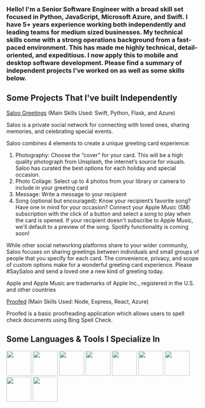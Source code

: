 ### Hello! I'm a Senior Software Engineer with a broad skill set focused in Python, JavaScript, Microsoft Azure, and Swift. I have 5+ years experience working both independently and leading teams for medium sized businesses. My technical skills come with a strong operations background from a fast-paced environment. This has made me highly technical, detail-oriented, and expeditious. I now apply this to mobile and desktop software development. Please find a summary of independent projects I've worked on as well as some skills below.

<h2> Some Projects That I've built Independently</h2>
<p align="left">
    <a href="https://apps.apple.com/us/app/saloo-greetings/id6450127182">Saloo Greetings</a> (Main Skills Used: Swift, Python, Flask, and Azure)<br>
    
Saloo is a private social network for connecting with loved ones, sharing memories, and celebrating special events.

Saloo combines 4 elements to create a unique greeting card experience:
1. Photography: Choose the “cover” for your card. This will be a high quality photograph from Unsplash, the internet’s source for visuals. Saloo has curated the best options for each holiday and special occasion.
2. Photo Collage: Select up to 4 photos from your library or camera to include in your greeting card
3. Message: Write a message to your recipient
4. Song (optional but encouraged): Know your recipient’s favorite song? Have one in mind for your occasion? Connect your Apple Music (SM) subscription with the click of a button and select a song to play when the card is opened. If your recipient doesn't subscribe to Apple Music, we'll default to a preview of the song. Spotify functionality is coming soon!

While other social networking platforms share to your wider community, Saloo focuses on sharing greetings between individuals and small groups of people that you specify for each card. The convenience, privacy, and scope of custom options make for a wonderful greeting card experience. Please #SaySaloo and send a loved one a new kind of greeting today.

Apple and Apple Music are trademarks of Apple Inc., registered in the U.S. and other countries <br>

<a href="https://proofed.azurewebsites.net">Proofed</a> (Main Skills Used: Node, Express, React, Azure)<br>

Proofed is a basic proofreading application which allows users to spell check documents using Bing Spell Check.
</p>

<h2> Some Languages & Tools I Specialize In</h2>
<p align="left">
<img src="https://cdn.jsdelivr.net/gh/devicons/devicon/icons/python/python-original-wordmark.svg" width="65" height="65"/>
<img src="https://cdn.jsdelivr.net/gh/devicons/devicon/icons/javascript/javascript-plain.svg" width="65" height="65"/>
<img src="https://cdn.jsdelivr.net/gh/devicons/devicon/icons/azure/azure-original-wordmark.svg" width="65" height="65"/>
<img src="https://cdn.jsdelivr.net/gh/devicons/devicon/icons/nodejs/nodejs-original-wordmark.svg" width="65" height="65"/>
<img src="https://cdn.jsdelivr.net/gh/devicons/devicon/icons/react/react-original-wordmark.svg" width="65" height="65"/>
<img src="https://cdn.jsdelivr.net/gh/devicons/devicon/icons/swift/swift-original.svg" width="65" height="65"/>
<img src="https://cdn.jsdelivr.net/gh/devicons/devicon/icons/mongodb/mongodb-original-wordmark.svg" width="65" height="65"/>
<img src="https://cdn.jsdelivr.net/gh/devicons/devicon/icons/xcode/xcode-plain.svg" width="65" height="65"/>
<img src="https://cdn.jsdelivr.net/gh/devicons/devicon/icons/mysql/mysql-original-wordmark.svg" width="65" height="65" />          
</p>          
<!--
**samuelblack11/samuelblack11** is a ✨ _special_ ✨ repository because its `README.md` (this file) appears on your GitHub profile.

Here are some ideas to get you started:

- 🔭 I’m currently working on ...
- 🌱 I’m currently learning ...
- 👯 I’m looking to collaborate on ...
- 🤔 I’m looking for help with ...
- 💬 Ask me about ...
- 📫 How to reach me: ...
- ⚡ Fun fact: ...
-->
